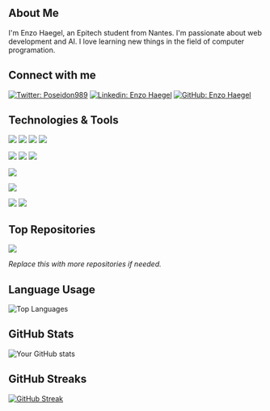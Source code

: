 ## About Me

I'm Enzo Haegel, an Epitech student from Nantes. I'm passionate about web development and AI. I love learning new things in the field of computer programation.

## Connect with me

[![Twitter: Poseidon989](https://img.shields.io/twitter/follow/poseidon989?style=social)](https://twitter.com/poseidon989)
[![Linkedin: Enzo Haegel](https://img.shields.io/badge/enzo-haegel-blue?style=flat-square&logo=Linkedin&logoColor=white&link=https://www.linkedin.com/in/your_username/)](https:/www.linkedin.com/in/enzo-haegel/)
[![GitHub: Enzo Haegel](https://img.shields.io/github/followers/EnzoHaegel?label=follow&style=social)](https://github.com/EnzoHaegel)

## Technologies & Tools

![](https://img.shields.io/badge/Code-Python-informational?style=flat&logo=python&logoColor=white&color=2bbc8a)
![](https://img.shields.io/badge/Code-JavaScript-informational?style=flat&logo=javascript&logoColor=white&color=2bbc8a)
![](https://img.shields.io/badge/Code-HTML5-informational?style=flat&logo=html5&logoColor=white&color=2bbc8a)
![](https://img.shields.io/badge/Code-CSS3-informational?style=flat&logo=css3&logoColor=white&color=2bbc8a)

![](https://img.shields.io/badge/Framework-React-informational?style=flat&logo=react&logoColor=white&color=2bbc8a)
![](https://img.shields.io/badge/Framework-Express-informational?style=flat&logo=express&logoColor=white&color=2bbc8a)
![](https://img.shields.io/badge/Framework-Angular-informational?style=flat&logo=angular&logoColor=white&color=2bbc8a)

![](https://img.shields.io/badge/Framework-Node.js-informational?style=flat&logo=node.js&logoColor=white&color=2bbc8a)

![](https://img.shields.io/badge/Tools-Git-informational?style=flat&logo=git&logoColor=white&color=2bbc8a)

![](https://img.shields.io/badge/Code-C-informational?style=flat&logo=c&logoColor=white&color=2bbc8a)
![](https://img.shields.io/badge/Code-C++-informational?style=flat&logo=c&logoColor=white&color=2bbc8a)

## Top Repositories

<a href="https://github.com/EnzoHaegel/LeagueOfStats">
  <img align="center" src="https://github-readme-stats.vercel.app/api/pin/?username=EnzoHaegel&repo=LeagueOfStats&theme=radical" />
</a>

_Replace this with more repositories if needed._

## Language Usage

![Top Languages](https://github-readme-stats.vercel.app/api/top-langs/?username=EnzoHaegel&layout=compact&theme=radical)

## GitHub Stats

![Your GitHub stats](https://github-readme-stats.vercel.app/api?username=EnzoHaegel&show_icons=true&theme=radical)

## GitHub Streaks

[![GitHub Streak](https://github-readme-streak-stats.herokuapp.com?user=EnzoHaegel&theme=radical)](https://git.io/streak-stats)
